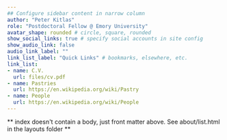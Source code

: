 ```yaml
---
## Configure sidebar content in narrow column
author: "Peter Kitlas"
role: "Postdoctoral Fellow @ Emory University"
avatar_shape: rounded # circle, square, rounded
show_social_links: true # specify social accounts in site config
show_audio_link: false
audio_link_label: ""
link_list_label: "Quick Links" # bookmarks, elsewhere, etc.
link_list:
- name: C.V.
  url: files/cv.pdf
- name: Pastries
  url: https://en.wikipedia.org/wiki/Pastry
- name: People
  url: https://en.wikipedia.org/wiki/People
---
```


** index doesn't contain a body, just front matter above.
See about/list.html in the layouts folder **
